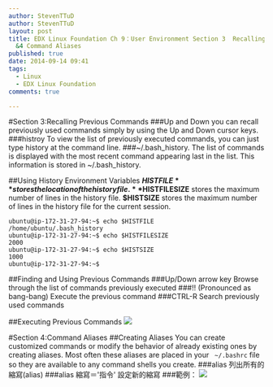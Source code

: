 ```yaml
---
author: StevenTTuD
author: StevenTTuD
layout: post
title: EDX Linux Foundation Ch 9：User Environment Section 3  Recalling Previous Commands
  &4 Command Aliases
published: true
date: 2014-09-14 09:41
tags:
  - Linux
  - EDX Linux Foundation
comments: true

---
```

#Section 3:Recalling Previous Commands
###Up and Down
 you can recall previously used commands simply by using the Up and Down cursor keys.
###histroy
 To view the list of previously executed commands, you can just type history at the command line.
###~/.bash_history.
The list of commands is displayed with the most recent command appearing last in the list. This information is stored in ~/.bash_history.

##Using History Environment Variables
**$HISTFILE** stores the location of the history file.
**$HISTFILESIZE** stores the maximum number of lines in the history file.
**$HISTSIZE** stores the maximum number of lines in the history file for the current session.
```
ubuntu@ip-172-31-27-94:~$ echo $HISTFILE
/home/ubuntu/.bash_history
ubuntu@ip-172-31-27-94:~$ echo $HISTFILESIZE
2000
ubuntu@ip-172-31-27-94:~$ echo $HISTSIZE
1000
ubuntu@ip-172-31-27-94:~$
```

##Finding and Using Previous Commands
###Up/Down arrow key
Browse through the list of commands previously executed
###!! (Pronounced as bang-bang)
Execute the previous command
###CTRL-R
Search previously used commands

##Executing Previous Commands
![](https://lh5.googleusercontent.com/-2D4GK51OD00/VB6ZUJyvS2I/AAAAAAAADAM/DpVtbXnDTBA/w1753-h628-no/Screen%2BShot%2B2014-09-21%2Bat%2B17.22.50.png)

#Section 4:Command Aliases
##Creating Aliases
You can create customized commands or modify the behavior of already existing ones by creating aliases. Most often these aliases are placed in your ``` ~/.bashrc```  file so they are available to any command shells you create.
###alias
列出所有的縮寫(alias)
###alias 縮寫＝'指令'
設定新的縮寫
###範例：
![](https://lh3.googleusercontent.com/-QFhJn8bGUes/VB6cgWaY8bI/AAAAAAAADAY/5yPSqpMnpxA/w1695-h1185-no/Screen%2BShot%2B2014-09-21%2Bat%2B17.36.55.png)